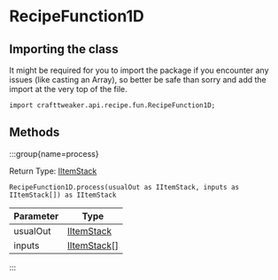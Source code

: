 # RecipeFunction1D

## Importing the class

It might be required for you to import the package if you encounter any issues (like casting an Array), so better be safe than sorry and add the import at the very top of the file.
```zenscript
import crafttweaker.api.recipe.fun.RecipeFunction1D;
```


## Methods

:::group{name=process}

Return Type: [IItemStack](/vanilla/api/item/IItemStack)

```zenscript
RecipeFunction1D.process(usualOut as IItemStack, inputs as IItemStack[]) as IItemStack
```

| Parameter |                     Type                     |
|-----------|----------------------------------------------|
| usualOut  | [IItemStack](/vanilla/api/item/IItemStack)   |
| inputs    | [IItemStack](/vanilla/api/item/IItemStack)[] |


:::


